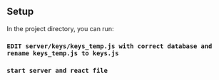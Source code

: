 ## Setup

In the project directory, you can run:

### `EDIT server/keys/keys_temp.js with correct database and rename keys_temp.js to keys.js`
### `start server and react file`
